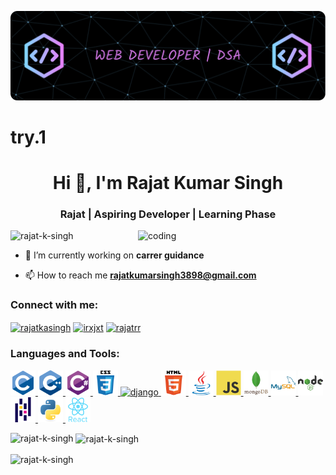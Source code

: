![logo](https://github.com/rajat-k-singh/try.1/blob/main/github-header-image%20(2).png)



# try.1

<h1 align="center">Hi 👋, I'm Rajat Kumar Singh</h1>
<h3 align="center">Rajat | Aspiring Developer | Learning Phase</h3>
<img align="right" alt="coding" width=300 boder-radius=10 src="[https://tenor.com/view/fullmetal-alchemist-roy-mustang-finger-heart-finger-heart-emoji-sparkle-heart-gif-26510043](https://media1.tenor.com/m/1We9mEjMgG0AAAAC/fullmetal-alchemist-roy-mustang.gif)">
<p align="left"> <img src="https://komarev.com/ghpvc/?username=rajat-k-singh&label=Profile%20views&color=0e75b6&style=flat" alt="rajat-k-singh" /> </p>

- 🔭 I’m currently working on **carrer guidance**

- 📫 How to reach me **rajatkumarsingh3898@gmail.com**

<h3 align="left">Connect with me:</h3>
<p align="left">
<a href="https://kaggle.com/rajatkasingh" target="blank"><img align="center" src="https://raw.githubusercontent.com/rahuldkjain/github-profile-readme-generator/master/src/images/icons/Social/kaggle.svg" alt="rajatkasingh" height="30" width="40" /></a>
<a href="https://instagram.com/irxjxt" target="blank"><img align="center" src="https://raw.githubusercontent.com/rahuldkjain/github-profile-readme-generator/master/src/images/icons/Social/instagram.svg" alt="irxjxt" height="30" width="40" /></a>
<a href="https://www.leetcode.com/rajatrr" target="blank"><img align="center" src="https://raw.githubusercontent.com/rahuldkjain/github-profile-readme-generator/master/src/images/icons/Social/leet-code.svg" alt="rajatrr" height="30" width="40" /></a>
</p>

<h3 align="left">Languages and Tools:</h3>
<p align="left"> <a href="https://www.cprogramming.com/" target="_blank" rel="noreferrer"> <img src="https://raw.githubusercontent.com/devicons/devicon/master/icons/c/c-original.svg" alt="c" width="40" height="40"/> </a> <a href="https://www.w3schools.com/cpp/" target="_blank" rel="noreferrer"> <img src="https://raw.githubusercontent.com/devicons/devicon/master/icons/cplusplus/cplusplus-original.svg" alt="cplusplus" width="40" height="40"/> </a> <a href="https://www.w3schools.com/cs/" target="_blank" rel="noreferrer"> <img src="https://raw.githubusercontent.com/devicons/devicon/master/icons/csharp/csharp-original.svg" alt="csharp" width="40" height="40"/> </a> <a href="https://www.w3schools.com/css/" target="_blank" rel="noreferrer"> <img src="https://raw.githubusercontent.com/devicons/devicon/master/icons/css3/css3-original-wordmark.svg" alt="css3" width="40" height="40"/> </a> <a href="https://www.djangoproject.com/" target="_blank" rel="noreferrer"> <img src="https://cdn.worldvectorlogo.com/logos/django.svg" alt="django" width="40" height="40"/> </a> <a href="https://www.w3.org/html/" target="_blank" rel="noreferrer"> <img src="https://raw.githubusercontent.com/devicons/devicon/master/icons/html5/html5-original-wordmark.svg" alt="html5" width="40" height="40"/> </a> <a href="https://www.java.com" target="_blank" rel="noreferrer"> <img src="https://raw.githubusercontent.com/devicons/devicon/master/icons/java/java-original.svg" alt="java" width="40" height="40"/> </a> <a href="https://developer.mozilla.org/en-US/docs/Web/JavaScript" target="_blank" rel="noreferrer"> <img src="https://raw.githubusercontent.com/devicons/devicon/master/icons/javascript/javascript-original.svg" alt="javascript" width="40" height="40"/> </a> <a href="https://www.mongodb.com/" target="_blank" rel="noreferrer"> <img src="https://raw.githubusercontent.com/devicons/devicon/master/icons/mongodb/mongodb-original-wordmark.svg" alt="mongodb" width="40" height="40"/> </a> <a href="https://www.mysql.com/" target="_blank" rel="noreferrer"> <img src="https://raw.githubusercontent.com/devicons/devicon/master/icons/mysql/mysql-original-wordmark.svg" alt="mysql" width="40" height="40"/> </a> <a href="https://nodejs.org" target="_blank" rel="noreferrer"> <img src="https://raw.githubusercontent.com/devicons/devicon/master/icons/nodejs/nodejs-original-wordmark.svg" alt="nodejs" width="40" height="40"/> </a> <a href="https://pandas.pydata.org/" target="_blank" rel="noreferrer"> <img src="https://raw.githubusercontent.com/devicons/devicon/2ae2a900d2f041da66e950e4d48052658d850630/icons/pandas/pandas-original.svg" alt="pandas" width="40" height="40"/> </a> <a href="https://www.python.org" target="_blank" rel="noreferrer"> <img src="https://raw.githubusercontent.com/devicons/devicon/master/icons/python/python-original.svg" alt="python" width="40" height="40"/> </a> <a href="https://reactjs.org/" target="_blank" rel="noreferrer"> <img src="https://raw.githubusercontent.com/devicons/devicon/master/icons/react/react-original-wordmark.svg" alt="react" width="40" height="40"/> </a> </p>

<p><img align="left" src="https://github-readme-stats.vercel.app/api/top-langs?username=rajat-k-singh&show_icons=true&locale=en&layout=compact" alt="rajat-k-singh" /></p>

<p>&nbsp;<img align="center" src="https://github-readme-stats.vercel.app/api?username=rajat-k-singh&show_icons=true&locale=en" alt="rajat-k-singh" /></p>

<p><img align="center" src="https://github-readme-streak-stats.herokuapp.com/?user=rajat-k-singh&" alt="rajat-k-singh" /></p>
